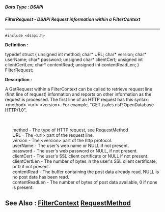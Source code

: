 ##### Data Type : DSAPI
##### FilterRequest - DSAPI Request information within a FilterContext
---
```
#include <dsapi.h>
```

**Definition :**

typedef struct {
   unsigned int   method;
   char*          URL;
   char*          version;
   char*          userName;
   char*          password;
   unsigned char* clientCert;
   unsigned int   clientCertLen;
   char*          contentRead;
   unsigned int   contentReadLen;
} FilterRequest;

**Description :**

A GetRequest within a FilterContext can be called to retrieve request line (first line of request) information and reports on other information as the request is processed. The first line of an HTTP request has this syntax: &lt;method&gt; &lt;url&gt; &lt;version&gt;. For example, &quot;GET /sales.nsf?OpenDatabase HTTP/1.0&quot;.
<ul><br>
<br>
method	- The type of HTTP request, see RequestMethod<br>
URL	- The &lt;url&gt; part of the request line.<br>
version	- The &lt;version&gt; part of the http protocol.<br>
userName	- The user's web name or NULL if not present.<br>
password	- The user's web password or NULL, if not present.<br>
clientCert	- The user's SSL client certificate or NULL if not present.<br>
clientCertLen	- The number of bytes in the user's SSL client certificate, or 0 if not present.<br>
contentRead	- The buffer containing the post data already read, NULL is no post data has been read.<br>
contentReadLen	- The number of bytes of post data available, 0 if none is present.<br>
</ul>



**See Also :**
[FilterContext](/domino-c-api-docs/reference/Data/FilterContext)
[RequestMethod](/domino-c-api-docs/reference/Data/RequestMethod)
---
